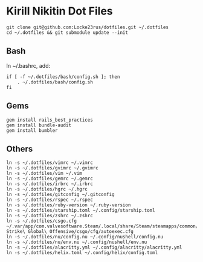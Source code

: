 # Kirill Nikitin Dot Files

    git clone git@github.com:Locke23rus/dotfiles.git ~/.dotfiles
    cd ~/.dotfiles && git submodule update --init

## Bash

In ~/.bashrc, add:

    if [ -f ~/.dotfiles/bash/config.sh ]; then
        . ~/.dotfiles/bash/config.sh
    fi

## Gems

    gem install rails_best_practices
    gem install bundle-audit
    gem install bumbler

## Others

    ln -s ~/.dotfiles/vimrc ~/.vimrc
    ln -s ~/.dotfiles/gvimrc ~/.gvimrc
    ln -s ~/.dotfiles/vim ~/.vim
    ln -s ~/.dotfiles/gemrc ~/.gemrc
    ln -s ~/.dotfiles/irbrc ~/.irbrc
    ln -s ~/.dotfiles/hgrc ~/.hgrc
    ln -s ~/.dotfiles/gitconfig ~/.gitconfig
    ln -s ~/.dotfiles/rspec ~/.rspec
    ln -s ~/.dotfiles/ruby-version ~/.ruby-version
    ln -s ~/.dotfiles/starship.toml ~/.config/starship.toml
    ln -s ~/.dotfiles/zshrc ~/.zshrc
    ln -s ~/.dotfiles/csgo.cfg ~/.var/app/com.valvesoftware.Steam/.local/share/Steam/steamapps/common/Counter-Strike\ Global\ Offensive/csgo/cfg/autoexec.cfg
    ln -s ~/.dotfiles/nu/config.nu ~/.config/nushell/config.nu
    ln -s ~/.dotfiles/nu/env.nu ~/.config/nushell/env.nu
    ln -s ~/.dotfiles/alacritty.yml ~/.config/alacritty/alacritty.yml
    ln -s ~/.dotfiles/helix.toml ~/.config/helix/config.toml
